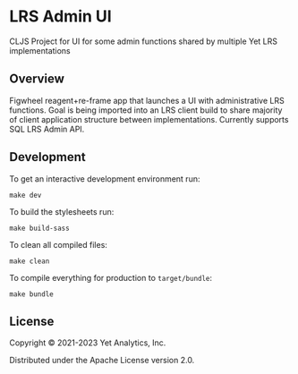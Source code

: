 # LRS Admin UI

CLJS Project for UI for some admin functions shared by multiple Yet LRS implementations

## Overview

Figwheel reagent+re-frame app that launches a UI with administrative LRS functions. Goal is being imported into an LRS client build to share majority of client application structure between implementations. Currently supports SQL LRS Admin API.

## Development

To get an interactive development environment run:

    make dev

To build the stylesheets run:

    make build-sass

To clean all compiled files:

    make clean

To compile everything for production to `target/bundle`:

    make bundle

## License

Copyright © 2021-2023 Yet Analytics, Inc.

Distributed under the Apache License version 2.0.
